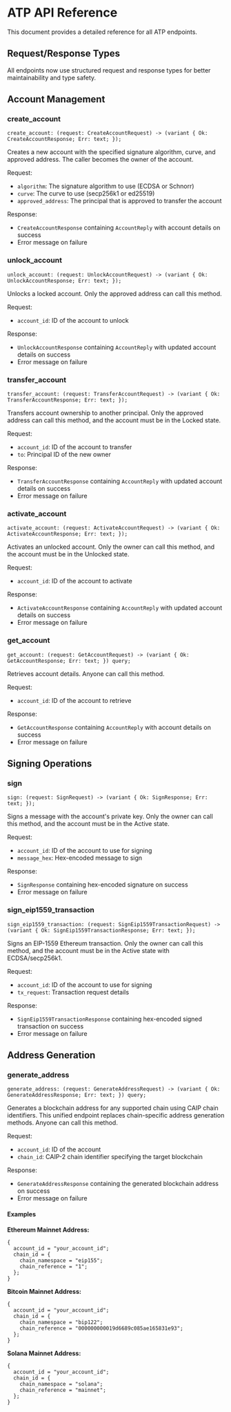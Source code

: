 # ATP API Reference

This document provides a detailed reference for all ATP endpoints.

## Request/Response Types

All endpoints now use structured request and response types for better maintainability and type safety.

## Account Management

### create_account
```candid
create_account: (request: CreateAccountRequest) -> (variant { Ok: CreateAccountResponse; Err: text; });
```
Creates a new account with the specified signature algorithm, curve, and approved address. The caller becomes the owner of the account.

Request:
- `algorithm`: The signature algorithm to use (ECDSA or Schnorr)
- `curve`: The curve to use (secp256k1 or ed25519)
- `approved_address`: The principal that is approved to transfer the account

Response:
- `CreateAccountResponse` containing `AccountReply` with account details on success
- Error message on failure

### unlock_account
```candid
unlock_account: (request: UnlockAccountRequest) -> (variant { Ok: UnlockAccountResponse; Err: text; });
```
Unlocks a locked account. Only the approved address can call this method.

Request:
- `account_id`: ID of the account to unlock

Response:
- `UnlockAccountResponse` containing `AccountReply` with updated account details on success
- Error message on failure

### transfer_account
```candid
transfer_account: (request: TransferAccountRequest) -> (variant { Ok: TransferAccountResponse; Err: text; });
```
Transfers account ownership to another principal. Only the approved address can call this method, and the account must be in the Locked state.

Request:
- `account_id`: ID of the account to transfer
- `to`: Principal ID of the new owner

Response:
- `TransferAccountResponse` containing `AccountReply` with updated account details on success
- Error message on failure

### activate_account
```candid
activate_account: (request: ActivateAccountRequest) -> (variant { Ok: ActivateAccountResponse; Err: text; });
```
Activates an unlocked account. Only the owner can call this method, and the account must be in the Unlocked state.

Request:
- `account_id`: ID of the account to activate

Response:
- `ActivateAccountResponse` containing `AccountReply` with updated account details on success
- Error message on failure

### get_account
```candid
get_account: (request: GetAccountRequest) -> (variant { Ok: GetAccountResponse; Err: text; }) query;
```
Retrieves account details. Anyone can call this method.

Request:
- `account_id`: ID of the account to retrieve

Response:
- `GetAccountResponse` containing `AccountReply` with account details on success
- Error message on failure

## Signing Operations

### sign
```candid
sign: (request: SignRequest) -> (variant { Ok: SignResponse; Err: text; });
```
Signs a message with the account's private key. Only the owner can call this method, and the account must be in the Active state.

Request:
- `account_id`: ID of the account to use for signing
- `message_hex`: Hex-encoded message to sign

Response:
- `SignResponse` containing hex-encoded signature on success
- Error message on failure

### sign_eip1559_transaction
```candid
sign_eip1559_transaction: (request: SignEip1559TransactionRequest) -> (variant { Ok: SignEip1559TransactionResponse; Err: text; });
```
Signs an EIP-1559 Ethereum transaction. Only the owner can call this method, and the account must be in the Active state with ECDSA/secp256k1.

Request:
- `account_id`: ID of the account to use for signing
- `tx_request`: Transaction request details

Response:
- `SignEip1559TransactionResponse` containing hex-encoded signed transaction on success
- Error message on failure

## Address Generation

### generate_address
```candid
generate_address: (request: GenerateAddressRequest) -> (variant { Ok: GenerateAddressResponse; Err: text; }) query;
```
Generates a blockchain address for any supported chain using CAIP chain identifiers. This unified endpoint replaces chain-specific address generation methods. Anyone can call this method.

Request:
- `account_id`: ID of the account
- `chain_id`: CAIP-2 chain identifier specifying the target blockchain

Response:
- `GenerateAddressResponse` containing the generated blockchain address on success
- Error message on failure

#### Examples

**Ethereum Mainnet Address:**
```candid
{
  account_id = "your_account_id";
  chain_id = {
    chain_namespace = "eip155";
    chain_reference = "1";
  };
}
```

**Bitcoin Mainnet Address:**
```candid
{
  account_id = "your_account_id";
  chain_id = {
    chain_namespace = "bip122";
    chain_reference = "000000000019d6689c085ae165831e93";
  };
}
```

**Solana Mainnet Address:**
```candid
{
  account_id = "your_account_id";
  chain_id = {
    chain_namespace = "solana";
    chain_reference = "mainnet";
  };
}
```

